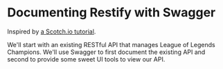 # Documenting Restify with Swagger

Inspired by [a Scotch.io tutorial](https://scotch.io/tutorials/document-your-already-existing-apis-with-swagger).

We'll start with an existing RESTful API that manages League of Legends Champions. We'll use Swagger to first document the existing API and second to provide some sweet UI tools to view our API.

